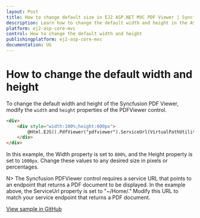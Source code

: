 ```yaml
---
layout: Post
title: How to change default size in EJ2 ASP.NET MVC PDF Viewer | Syncfusion
description: Learn how to change the default width and height in the ASP.NET MVC PDF Viewer component of Syncfusion Essential JS 2 and more.
platform: ej2-asp-core-mvc
control: How to change the default width and height
publishingplatform: ej2-asp-core-mvc
documentation: UG
---
```


# How to change the default width and height

To change the default width and height of the Syncfusion PDF Viewer, modify the `width` and `height` properties of the PDFViewer control.

```html
<div>
    <div style="width:100%;height:600px">
        @Html.EJS().PdfViewer("pdfviewer").ServiceUrl(VirtualPathUtility.ToAbsolute("~/Home/")).DocumentPath("PDF_Succinctly.pdf").Height("1000px").Width("800%").Render()
    </div>
</div>
```
In this example, the Width property is set to `800%`, and the Height property is set to `1000px`. Change these values to any desired size in pixels or percentages.

N> The Syncfusion PDFViewer control requires a service URL that points to an endpoint that returns a PDF document to be displayed. In the example above, the ServiceUrl property is set to "~/Home/." Modify this URL to match your service endpoint that returns a PDF document.

[View sample in GitHub](https://github.com/SyncfusionExamples/mvc-pdf-viewer-examples/tree/EJ2-69063-defaultWidthHeight/How%20to/Change%20Default%20Height%20and%20Width)